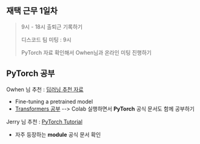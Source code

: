## 재택 근무 1일차

> 9시 - 18시 출퇴근 기록하기
>
> 디스코드 팀 미팅 : 9시
>
> PyTorch 자료 확인해서 Owhen님과 온라인 미팅 진행하기



## PyTorch 공부

Owhen 님 추천 : [딥러닝 추천 자료](https://github.com/huggingface/transformers)

- Fine-tuning a pretrained model
- [Transformers 공부](https://github.com/huggingface/transformers/tree/master/examples/pytorch) --> Colab 실행하면서 **PyTorch** 공식 문서도 함께 공부하기



Jerry 님 추천 : [PyTorch Tutorial](https://pytorch.org/tutorials/)

- 자주 등장하는 **module** 공식 문서 확인



